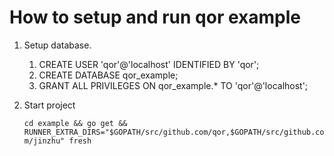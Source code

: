 # How to setup and run qor example

1. Setup database.

    1. CREATE USER 'qor'@'localhost' IDENTIFIED BY 'qor';
    2. CREATE DATABASE qor_example;
    3. GRANT ALL PRIVILEGES ON qor_example.* TO 'qor'@'localhost';

2. Start project

    `cd example && go get && RUNNER_EXTRA_DIRS="$GOPATH/src/github.com/qor,$GOPATH/src/github.com/jinzhu" fresh`

